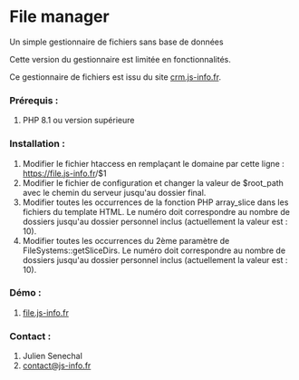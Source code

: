 # File manager
<p>Un simple gestionnaire de fichiers sans base de données</p>
<p>Cette version du gestionnaire est limitée en fonctionnalités.</p>
<p>Ce gestionnaire de fichiers est issu du site <a href="https://crm.js-info.fr" target="_blank">crm.js-info.fr</a>.</p>
<h3>Prérequis :</h3>
<ol>
<li>PHP 8.1 ou version supérieure</li>
</ol>
<h3>Installation :</h3>
<ol>
<li>Modifier le fichier htaccess en remplaçant le domaine par cette ligne : <u>https://file.js-info.fr</u>/$1</li>
<li>Modifier le fichier de configuration et changer la valeur de $root_path avec le chemin du serveur jusqu'au dossier final.</li>
<li>Modifier toutes les occurrences de la fonction PHP array_slice dans les fichiers du template HTML. Le numéro doit correspondre au nombre de dossiers jusqu'au dossier personnel inclus (actuellement la valeur est : 10).</li>
<li>Modifier toutes les occurrences du 2ème paramètre de FileSystems::getSliceDirs. Le numéro doit correspondre au nombre de dossiers jusqu'au dossier personnel inclus (actuellement la valeur est : 10).</li>
</ol>
<h3>Démo :</h3>
<ol>
<li><a href="https://file.js-info.fr/datas/data" target="_blank">file.js-info.fr</a></li>
</ol>
<h3>Contact :</h3>
<ol>
<li>Julien Senechal</li>
<li><a href="mailto:contact@js-info.fr">contact@js-info.fr</a></li>
</ol>
